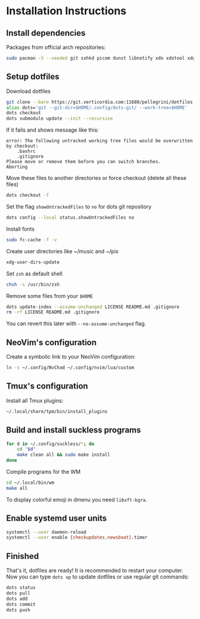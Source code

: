 # Installation Instructions
## Install dependencies
Packages from official arch repositories:
```sh
sudo pacman -S --needed git sxhkd picom dunst libnotify xdo xdotool xdg-user-dirs sxiv urxvt vifm tmux neomutt abook neovim zathura zathura-pdf-mupdf mpd mpc ncmpcpp alsa-utils pulseaudio pulseaudio-alsa ffmpeg maim transmission-cli zsh zsh-syntax-highlighting xorg-xinit xorg-server xorg-ssetroot lsof unclutter pacman-contrib pipewire-{alsa,jack,pulse} alsa-utils xwallpaper
```
## Setup dotfiles
Download dotfiles
```sh
git clone --bare https://git.verticordia.com:11680/pellegrini/dotfiles.git ~/.config/dots-git
alias dots='git --git-dir=$HOME/.config/dots-git/ --work-tree=$HOME'
dots checkout
dots submodule update --init --recursive
```
If it fails and shows message like this:
```
error: The following untracked working tree files would be overwritten by checkout:
    .bashrc
    .gitignore
Please move or remove them before you can switch branches.
Aborting
```
Move these files to another directories or force checkout (delete all these files)
```sh
dots checkout -f
```
Set the flag `showUntrackedFiles` to `no` for dots git repository
```sh
dots config --local status.showUntrackedFiles no
```
Install fonts
```sh
sudo fc-cache -f -v
```
Create user directories like ~/music and ~/pix
```sh
xdg-user-dirs-update
```
Set `zsh` as default shell
```sh
chsh -s /usr/bin/zsh
```
Remove some files from your `$HOME`
```sh
dots update-index --assume-unchanged LICENSE README.md .gitignore
rm -rf LICENSE README.md .gitignore
```
You can revert this later with `--no-assume-unchanged` flag.

## NeoVim's configuration
Create a symbolic link to your NeoVim configuration:
```sh
ln -s ~/.config/NvChad ~/.config/nvim/lua/custom
```

## Tmux's configuration
Install all Tmux plugins:
```sh
~/.local/share/tpm/bin/install_plugins
```

## Build and install suckless programs
```sh
for d in ~/.config/suckless/*; do
	cd "$d"
	make clean all && sudo make install
done
```

Compile programs for the WM
```sh
cd ~/.local/bin/wm
make all
```
To display colorful emoji in dmenu you need `libxft-bgra`.

## Enable systemd user units
```sh
systemctl --user daemon-reload
systemctl --user enable {checkupdates,newsboat}.timer
```

## Finished
That's it, dotfiles are ready! It is recommended to restart your computer. Now you can type `dots up` to update dotfiles or use regular git commands:
```sh
dots status
dots pull
dots add
dots commit
dots push
```
